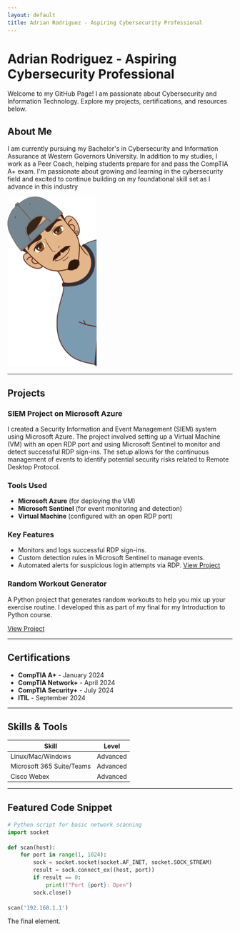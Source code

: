 ```yaml
---
layout: default
title: Adrian Rodriguez - Aspiring Cybersecurity Professional
---
```


# Adrian Rodriguez - Aspiring Cybersecurity Professional

Welcome to my GitHub Page! I am passionate about Cybersecurity and Information Technology. Explore my projects, certifications, and resources below.

## About Me
I am currently pursuing my Bachelor's in Cybersecurity and Information Assurance at Western Governors University. In addition to my studies, I work as a Peer Coach, helping students prepare for and pass the CompTIA A+ exam. I'm passionate about growing and learning in the cybersecurity field and excited to continue building on my foundational skill set as I advance in this industry

<img src="./assets/AdrianCPIC.png" alt="Profile Picture" width="200"/>

---

## Projects

### SIEM Project on Microsoft Azure
I created a Security Information and Event Management (SIEM) system using Microsoft Azure. The project involved setting up a Virtual Machine (VM) with an open RDP port and using Microsoft Sentinel to monitor and detect successful RDP sign-ins. The setup allows for the continuous management of events to identify potential security risks related to Remote Desktop Protocol.

### Tools Used
- **Microsoft Azure** (for deploying the VM)
- **Microsoft Sentinel** (for event monitoring and detection)
- **Virtual Machine** (configured with an open RDP port)

### Key Features
- Monitors and logs successful RDP sign-ins.
- Custom detection rules in Microsoft Sentinel to manage events.
- Automated alerts for suspicious login attempts via RDP.
[View Project](https://github.com/your-username/network-monitoring)

### Random Workout Generator
A Python project that generates random workouts to help you mix up your exercise routine. I developed this as part of my final for my Introduction to Python course.

[View Project](https://github.com/A-r0d/random-workout-generator)

---

## Certifications

- **CompTIA A+** - January 2024
- **CompTIA Network+** - April 2024
- **CompTIA Security+** - July 2024
- **ITIL** - September 2024

---

## Skills & Tools

| Skill           | Level        | 
|-----------------|--------------|
| Linux/Mac/Windows | Advanced     | 
| Microsoft 365 Suite/Teams | Advanced  |
| Cisco Webex       | Advanced      | 

---

## Featured Code Snippet

```python
# Python script for basic network scanning
import socket

def scan(host):
    for port in range(1, 1024):
        sock = socket.socket(socket.AF_INET, socket.SOCK_STREAM)
        result = sock.connect_ex((host, port))
        if result == 0:
            print(f"Port {port}: Open")
        sock.close()

scan('192.168.1.1')


```
The final element.
```
